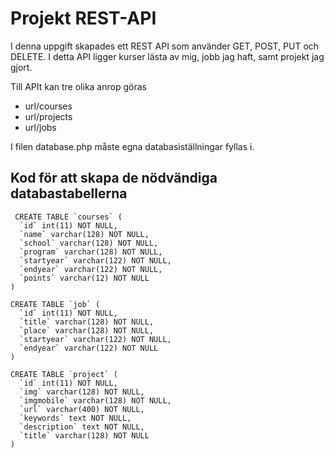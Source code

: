# Projekt REST-API

I denna uppgift skapades ett REST API som använder GET, POST, PUT och DELETE. I detta API ligger kurser lästa av mig, jobb jag haft, samt projekt jag gjort. 

Till APIt kan tre olika anrop göras
* url/courses
* url/projects
* url/jobs

I filen database.php måste egna databasiställningar fyllas i.
## Kod för att skapa de nödvändiga databastabellerna
```
 CREATE TABLE `courses` (
  `id` int(11) NOT NULL,
  `name` varchar(128) NOT NULL,
  `school` varchar(128) NOT NULL,
  `program` varchar(128) NOT NULL,
  `startyear` varchar(122) NOT NULL,
  `endyear` varchar(122) NOT NULL,
  `points` varchar(12) NOT NULL
)

CREATE TABLE `job` (
  `id` int(11) NOT NULL,
  `title` varchar(128) NOT NULL,
  `place` varchar(128) NOT NULL,
  `startyear` varchar(122) NOT NULL,
  `endyear` varchar(122) NOT NULL
) 

CREATE TABLE `project` (
  `id` int(11) NOT NULL,
  `img` varchar(128) NOT NULL,
  `imgmobile` varchar(128) NOT NULL,
  `url` varchar(400) NOT NULL,
  `keywords` text NOT NULL,
  `description` text NOT NULL,
  `title` varchar(128) NOT NULL
) 

```